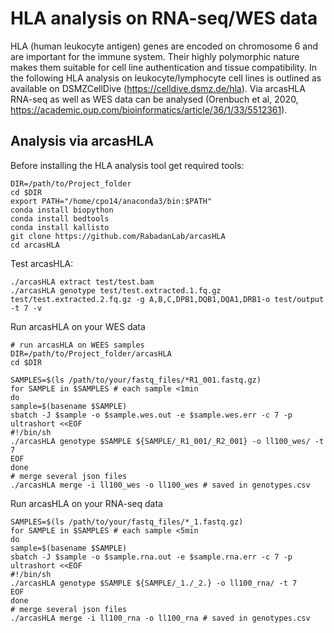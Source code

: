 # HLA analysis on RNA-seq/WES data
HLA (human leukocyte antigen) genes are encoded on chromosome 6 and are important for the immune system. Their highly polymorphic nature makes them suitable for cell line authentication and tissue compatibility. In the following HLA analysis on leukocyte/lymphocyte cell lines is outlined as available on DSMZCellDive (https://celldive.dsmz.de/hla). Via arcasHLA RNA-seq as well as WES data can be analysed (Orenbuch et al, 2020, https://academic.oup.com/bioinformatics/article/36/1/33/5512361).


## Analysis via arcasHLA
Before installing the HLA analysis tool get required tools:
```
DIR=/path/to/Project_folder
cd $DIR
export PATH="/home/cpo14/anaconda3/bin:$PATH"
conda install biopython
conda install bedtools
conda install kallisto
git clone https://github.com/RabadanLab/arcasHLA
cd arcasHLA
```
Test arcasHLA:
```
./arcasHLA extract test/test.bam
./arcasHLA genotype test/test.extracted.1.fq.gz test/test.extracted.2.fq.gz -g A,B,C,DPB1,DQB1,DQA1,DRB1-o test/output -t 7 -v
```
Run arcasHLA on your WES data
```
# run arcasHLA on WEES samples
DIR=/path/to/Project_folder/arcasHLA
cd $DIR

SAMPLES=$(ls /path/to/your/fastq_files/*R1_001.fastq.gz)
for SAMPLE in $SAMPLES # each sample <1min
do
sample=$(basename $SAMPLE)
sbatch -J $sample -o $sample.wes.out -e $sample.wes.err -c 7 -p ultrashort <<EOF
#!/bin/sh
./arcasHLA genotype $SAMPLE ${SAMPLE/_R1_001/_R2_001} -o ll100_wes/ -t 7
EOF
done
# merge several json files
./arcasHLA merge -i ll100_wes -o ll100_wes # saved in genotypes.csv
```
Run arcasHLA on your RNA-seq data
```
SAMPLES=$(ls /path/to/your/fastq_files/*_1.fastq.gz)
for SAMPLE in $SAMPLES # each sample <5min
do
sample=$(basename $SAMPLE)
sbatch -J $sample -o $sample.rna.out -e $sample.rna.err -c 7 -p ultrashort <<EOF
#!/bin/sh
./arcasHLA genotype $SAMPLE ${SAMPLE/_1./_2.} -o ll100_rna/ -t 7
EOF
done
# merge several json files
./arcasHLA merge -i ll100_rna -o ll100_rna # saved in genotypes.csv
```
